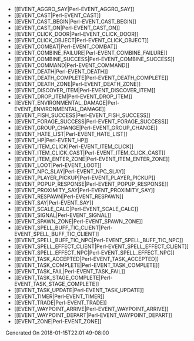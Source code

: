 * [[EVENT_AGGRO_SAY|Perl-EVENT_AGGRO_SAY]]
* [[EVENT_CAST|Perl-EVENT_CAST]]
* [[EVENT_CAST_BEGIN|Perl-EVENT_CAST_BEGIN]]
* [[EVENT_CAST_ON|Perl-EVENT_CAST_ON]]
* [[EVENT_CLICK_DOOR|Perl-EVENT_CLICK_DOOR]]
* [[EVENT_CLICK_OBJECT|Perl-EVENT_CLICK_OBJECT]]
* [[EVENT_COMBAT|Perl-EVENT_COMBAT]]
* [[EVENT_COMBINE_FAILURE|Perl-EVENT_COMBINE_FAILURE]]
* [[EVENT_COMBINE_SUCCESS|Perl-EVENT_COMBINE_SUCCESS]]
* [[EVENT_COMMAND|Perl-EVENT_COMMAND]]
* [[EVENT_DEATH|Perl-EVENT_DEATH]]
* [[EVENT_DEATH_COMPLETE|Perl-EVENT_DEATH_COMPLETE]]
* [[EVENT_DEATH_ZONE|Perl-EVENT_DEATH_ZONE]]
* [[EVENT_DISCOVER_ITEM|Perl-EVENT_DISCOVER_ITEM]]
* [[EVENT_DROP_ITEM|Perl-EVENT_DROP_ITEM]]
* [[EVENT_ENVIRONMENTAL_DAMAGE|Perl-EVENT_ENVIRONMENTAL_DAMAGE]]
* [[EVENT_FISH_SUCCESS|Perl-EVENT_FISH_SUCCESS]]
* [[EVENT_FORAGE_SUCCESS|Perl-EVENT_FORAGE_SUCCESS]]
* [[EVENT_GROUP_CHANGE|Perl-EVENT_GROUP_CHANGE]]
* [[EVENT_HATE_LIST|Perl-EVENT_HATE_LIST]]
* [[EVENT_HP|Perl-EVENT_HP]]
* [[EVENT_ITEM_CLICK|Perl-EVENT_ITEM_CLICK]]
* [[EVENT_ITEM_CLICK_CAST|Perl-EVENT_ITEM_CLICK_CAST]]
* [[EVENT_ITEM_ENTER_ZONE|Perl-EVENT_ITEM_ENTER_ZONE]]
* [[EVENT_LOOT|Perl-EVENT_LOOT]]
* [[EVENT_NPC_SLAY|Perl-EVENT_NPC_SLAY]]
* [[EVENT_PLAYER_PICKUP|Perl-EVENT_PLAYER_PICKUP]]
* [[EVENT_POPUP_RESPONSE|Perl-EVENT_POPUP_RESPONSE]]
* [[EVENT_PROXIMITY_SAY|Perl-EVENT_PROXIMITY_SAY]]
* [[EVENT_RESPAWN|Perl-EVENT_RESPAWN]]
* [[EVENT_SAY|Perl-EVENT_SAY]]
* [[EVENT_SCALE_CALC|Perl-EVENT_SCALE_CALC]]
* [[EVENT_SIGNAL|Perl-EVENT_SIGNAL]]
* [[EVENT_SPAWN_ZONE|Perl-EVENT_SPAWN_ZONE]]
* [[EVENT_SPELL_BUFF_TIC_CLIENT|Perl-EVENT_SPELL_BUFF_TIC_CLIENT]]
* [[EVENT_SPELL_BUFF_TIC_NPC|Perl-EVENT_SPELL_BUFF_TIC_NPC]]
* [[EVENT_SPELL_EFFECT_CLIENT|Perl-EVENT_SPELL_EFFECT_CLIENT]]
* [[EVENT_SPELL_EFFECT_NPC|Perl-EVENT_SPELL_EFFECT_NPC]]
* [[EVENT_TASK_ACCEPTED|Perl-EVENT_TASK_ACCEPTED]]
* [[EVENT_TASK_COMPLETE|Perl-EVENT_TASK_COMPLETE]]
* [[EVENT_TASK_FAIL|Perl-EVENT_TASK_FAIL]]
* [[EVENT_TASK_STAGE_COMPLETE|Perl-EVENT_TASK_STAGE_COMPLETE]]
* [[EVENT_TASK_UPDATE|Perl-EVENT_TASK_UPDATE]]
* [[EVENT_TIMER|Perl-EVENT_TIMER]]
* [[EVENT_TRADE|Perl-EVENT_TRADE]]
* [[EVENT_WAYPOINT_ARRIVE|Perl-EVENT_WAYPOINT_ARRIVE]]
* [[EVENT_WAYPOINT_DEPART|Perl-EVENT_WAYPOINT_DEPART]]
* [[EVENT_ZONE|Perl-EVENT_ZONE]]


Generated On 2018-01-15T22:01:49-08:00
